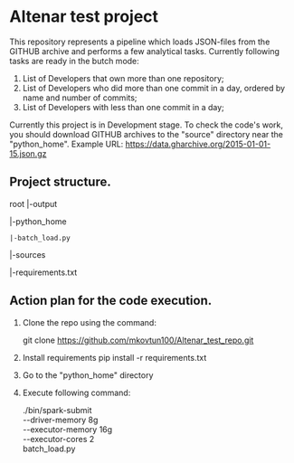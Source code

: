 # Altenar test project

This repository represents a pipeline which loads JSON-files from the GITHUB archive and performs a few analytical tasks.
Currently following tasks are ready in the butch mode:
  1. List of Developers that own more than one repository;
  2. List of Developers who did more than one commit in a day, ordered by name and number of commits;
  3. List of Developers with less than one commit in a day;

Currently this project is in Development stage. To check the code's work, you should download GITHUB archives to the "source" directory near the "python_home". Example URL: https://data.gharchive.org/2015-01-01-15.json.gz

Project structure.
-
root
  |-output
  
  |-python_home
  
    |-batch_load.py
    
  |-sources
  
  |-requirements.txt
  

Action plan for the code execution.
-
1. Clone the repo using the command:
   
   git clone https://github.com/mkovtun100/Altenar_test_repo.git
   
2. Install requirements
   pip install -r requirements.txt

3. Go to the "python_home" directory

4. Execute following command:

   ./bin/spark-submit \
   --driver-memory 8g \
   --executor-memory 16g \
   --executor-cores 2  \
   batch_load.py
